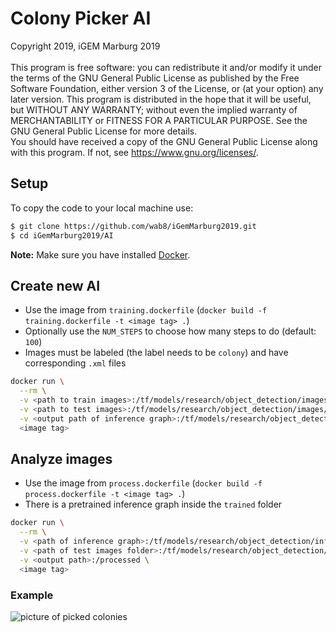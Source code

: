 # Colony Picker AI

Copyright 2019, iGEM Marburg 2019 <br/>  
This program is free software: you can redistribute it and/or modify
it under the terms of the GNU General Public License as published by
the Free Software Foundation, either version 3 of the License, or
(at your option) any later version. This program is distributed in the hope that it will be useful,
but WITHOUT ANY WARRANTY; without even the implied warranty of
MERCHANTABILITY or FITNESS FOR A PARTICULAR PURPOSE.  See the
GNU General Public License for more details. <br/>
You should have received a copy of the GNU General Public License
along with this program.  If not, see <https://www.gnu.org/licenses/>.

## Setup

To copy the code to your local machine use:

```sh
$ git clone https://github.com/wab8/iGemMarburg2019.git
$ cd iGemMarburg2019/AI
```

**Note:** Make sure you have installed [Docker](https://docs.docker.com/v17.12/install/).

## Create new AI

- Use the image from `training.dockerfile` (`docker build -f training.dockerfile -t <image tag> .`)
- Optionally use the `NUM_STEPS` to choose how many steps to do (default: `100`)
- Images must be labeled (the label needs to be `colony`) and have corresponding `.xml` files

```sh
docker run \
  --rm \
  -v <path to train images>:/tf/models/research/object_detection/images/train \
  -v <path to test images>:/tf/models/research/object_detection/images/test \
  -v <output path of inference graph>:/tf/models/research/object_detection/inference_graph \
  <image tag>
```

## Analyze images

- Use the image from `process.dockerfile` (`docker build -f process.dockerfile -t <image tag> .`)
- There is a pretrained inference graph inside the `trained` folder

```sh
docker run \
  --rm \
  -v <path of inference graph>:/tf/models/research/object_detection/inference_graph \
  -v <path of test images folder>:/tf/models/research/object_detection/test_images \
  -v <output path>:/processed \
  <image tag>
```

### Example

![picture of picked colonies](https://raw.githubusercontent.com/wab8/iGemMarburg2019/master/AI/example.jpg "Picked Colonies")
